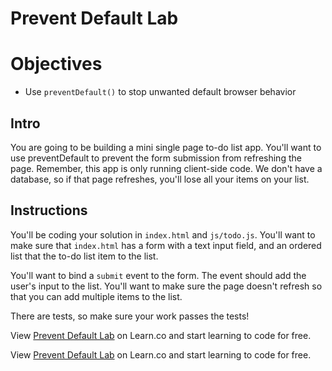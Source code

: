 # Prevent Default Lab

# Objectives
+ Use `preventDefault()` to stop unwanted default browser behavior

## Intro

You are going to be building a mini single page to-do list app. You'll want to use preventDefault to prevent the form submission from refreshing the page. Remember, this app is only running client-side code. We don't have a database, so if that page refreshes, you'll lose all your items on your list.

## Instructions

You'll be coding your solution in `index.html` and `js/todo.js`. You'll want to make sure that `index.html` has a form with a text input field, and an ordered list that the to-do list item to the list. 

You'll want to bind a `submit` event to the form. The event should add the user's input to the list. You'll want to make sure the page doesn't refresh so that you can add multiple items to the list. 

There are tests, so make sure your work passes the tests!

<p data-visibility='hidden'>View <a href='https://learn.co/lessons/js-jquery-prevent-default-lab' title='Prevent Default Lab'>Prevent Default Lab</a> on Learn.co and start learning to code for free.</p>

<p data-visibility='hidden'>View <a href='https://learn.co/lessons/js-jquery-prevent-default-lab'>Prevent Default Lab</a> on Learn.co and start learning to code for free.</p>
